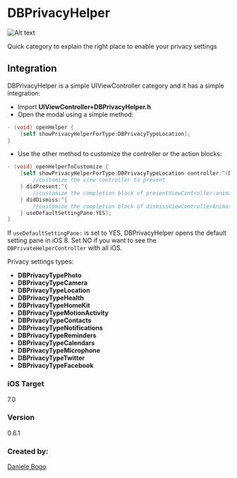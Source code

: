 DBPrivacyHelper
===============

![Alt text](http://bogodaniele.com/apps/development/dbprivacyhelper/github/privacy_rec.gif)

Quick category to explain the right place to enable your privacy settings

## Integration

DBPrivacyHelper is a simple UIViewController category and it has a simple integration:

- Import **UIViewController+DBPrivacyHelper.h**
- Open the modal using a simple method:

``` objective-c
- (void) openHelper {
    [self showPrivacyHelperForType:DBPrivacyTypeLocation];
}
```
- Use the other method to customize the controller or the action blocks:

``` objective-c
- (void) openHelperToCustomize {
    [self showPrivacyHelperForType:DBPrivacyTypeLocation controller:^(DBPrivateHelperController *vc) {
        //customize the view controller to present
    } didPresent:^{
        //customize the completion block of presentViewController:animated:completion:
    } didDismiss:^{
        //customize the completion block of dismissViewControllerAnimated:completion:
    } useDefaultSettingPane:YES];
}
```
If ```useDefaultSettingPane:``` is set to YES, DBPrivacyHelper opens the default setting pane in iOS 8. Set NO if you want to see the ```DBPrivateHelperController``` with all iOS.

Privacy settings types:
- **DBPrivacyTypePhoto**
- **DBPrivacyTypeCamera**
- **DBPrivacyTypeLocation**
- **DBPrivacyTypeHealth**
- **DBPrivacyTypeHomeKit**
- **DBPrivacyTypeMotionActivity**
- **DBPrivacyTypeContacts**
- **DBPrivacyTypeNotifications**
- **DBPrivacyTypeReminders**
- **DBPrivacyTypeCalendars**
- **DBPrivacyTypeMicrophone**
- **DBPrivacyTypeTwitter**
- **DBPrivacyTypeFacebook**

### iOS Target

7.0

### Version

0.6.1

### Created by:

[Daniele Bogo](http://bogodaniele.com)
